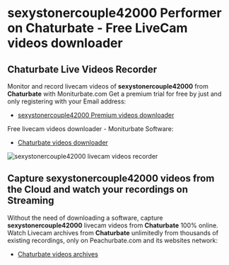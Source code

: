 # sexystonercouple42000 Performer on Chaturbate - Free LiveCam videos downloader

## Chaturbate Live Videos Recorder

Monitor and record livecam videos of **sexystonercouple42000** from **Chaturbate** with Moniturbate.com
Get a premium trial for free by just and only registering with your Email address:
* [sexystonercouple42000 Premium videos downloader](https://moniturbate.com/request-demo-licence-key.html)

Free livecam videos downloader - Moniturbate Software:
* [Chaturbate videos downloader](https://moniturbate.com/moniturbate-download-software.html)

![sexystonercouple42000 livecam videos recorder](https://peachurnet.com/templates/moniturbate-software.png)


## Capture sexystonercouple42000 videos from the Cloud and watch your recordings on Streaming

Without the need of downloading a software, capture **sexystonercouple42000** livecam videos from **Chaturbate** 100% online.
Watch Livecam archives from **Chaturbate** unlimitedly from thousands of existing recordings, only on Peachurbate.com and its websites network:
* [Chaturbate videos archives](https://peachurnet.com/)